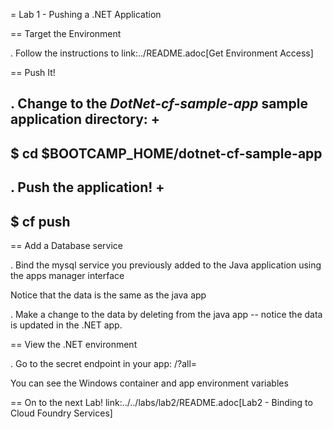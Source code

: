 = Lab 1 - Pushing a .NET Application

== Target the Environment

. Follow the instructions to link:../README.adoc[Get Environment Access]

== Push It!

. Change to the _DotNet-cf-sample-app_ sample application directory:
+
----
$ cd $BOOTCAMP_HOME/dotnet-cf-sample-app
----

. Push the application!
+
----
$ cf push
----

== Add a Database service

. Bind the mysql service you previously added to the Java application using the apps manager interface

Notice that the data is the same as the java app

. Make a change to the data by deleting from the java app -- notice the data is updated in the .NET app.


== View the .NET environment

. Go to the secret endpoint in your app: /?all=

You can see the Windows container and app environment variables


== On to the next Lab!
link:../../labs/lab2/README.adoc[Lab2 - Binding to Cloud Foundry Services]
